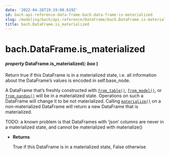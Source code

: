 ```yaml
---
date: '2022-04-28T19:19:08.619Z'
id: bach-api-reference-data-frame-bach-data-frame-is-materialized
slug: /modeling/bach/api-reference/DataFrame/bach.DataFrame.is-materialized/
title: bach.DataFrame.is_materialized
---
```


# bach.DataFrame.is_materialized


#### _property_ DataFrame.is_materialized(_: boo_ )
Return true if this DataFrame is in a materialized state, i.e. all information about the
DataFrame’s values is encoded in self.base_node.

A DataFrame that’s freshly constructed with [`from_table()`](/docs/modeling/bach/api-reference/DataFrame/bach.DataFrame.from-table/#bach.DataFrame.from-table),
[`from_model()`](/docs/modeling/bach/api-reference/DataFrame/bach.DataFrame.from-model/#bach.DataFrame.from-model), or [`from_pandas()`](/docs/modeling/bach/api-reference/DataFrame/bach.DataFrame.from-pandas/#bach.DataFrame.from-pandas) will be in a materialized state. Operations on such
a DataFrame will change it to be not materialized. Calling [`materialize()`](/docs/modeling/bach/api-reference/DataFrame/bach.DataFrame.materialize/#bach.DataFrame.materialize) on a
non-materialized DataFrame will return a new DataFrame that is materialized.

TODO: a known problem is that DataFrames with ‘json’ columns are never in a materialized state, and
cannot be materialized with materialize()



* **Returns**

    True if this DataFrame is in a materialized state, False otherwise


<!-- !! processed by numpydoc !! -->
